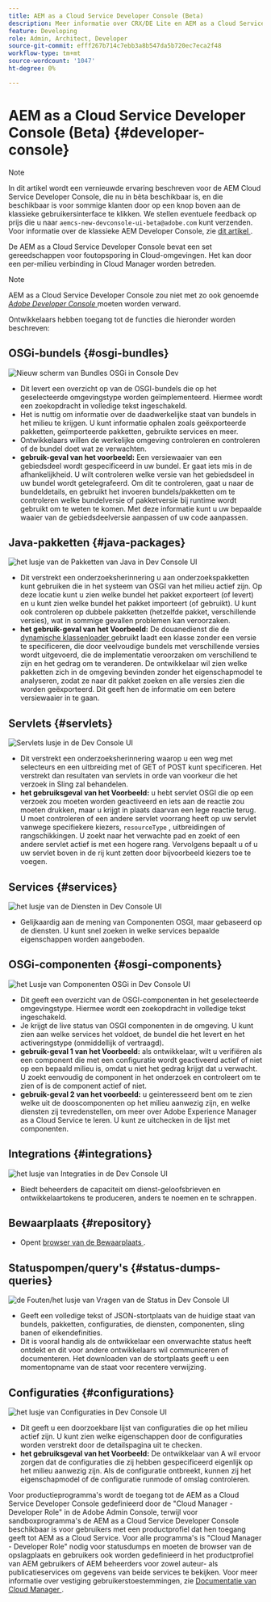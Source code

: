 ```yaml
---
title: AEM as a Cloud Service Developer Console (Beta)
description: Meer informatie over CRX/DE Lite en AEM as a Cloud Service Developer Console
feature: Developing
role: Admin, Architect, Developer
source-git-commit: efff267b714c7ebb3a8b547da5b720ec7eca2f48
workflow-type: tm+mt
source-wordcount: '1047'
ht-degree: 0%

---
```



# AEM as a Cloud Service Developer Console (Beta) {#developer-console}

>[!NOTE]
>
>In dit artikel wordt een vernieuwde ervaring beschreven voor de AEM Cloud Service Developer Console, die nu in bèta beschikbaar is, en die beschikbaar is voor sommige klanten door op een knop boven aan de klassieke gebruikersinterface te klikken. We stellen eventuele feedback op prijs die u naar `aemcs-new-devconsole-ui-beta@adobe.com` kunt verzenden. Voor informatie over de klassieke AEM Developer Console, zie [ dit artikel ](/help/implementing/developing/introduction/development-guidelines.md#crxde-lite-and-developer-console).

De AEM as a Cloud Service Developer Console bevat een set gereedschappen voor foutopsporing in Cloud-omgevingen. Het kan door een per-milieu verbinding in Cloud Manager worden betreden.

>[!NOTE]
>AEM as a Cloud Service Developer Console zou niet met zo ook genoemde [*Adobe Developer Console* ](https://developer.adobe.com/developer-console/) moeten worden verward.
>


<!--
There are multiple ways of accessing it:

1. Launch from Cloud Manager  

1. Type a url that can be determined by adjusting the Author or Publish service urls as follows:
   ```  
   https://dev-console/-<namespace>.<cluster>.dev.adobeaemcloud.com
   ```  

1. As a shortcut, the following Cloud Manager CLI command can be used to launch the AEM as a Cloud Service Developer Console based on an environment parameter described below:    
   ```
   aio cloudmanager:open-developer-console <ENVIRONMENTID> --programId <PROGRAMID>
   ```
-->

Ontwikkelaars hebben toegang tot de functies die hieronder worden beschreven:

## OSGi-bundels {#osgi-bundles}

![ Nieuw scherm van Bundles OSGi in Console Dev ](/help/implementing/developing/introduction/assets/osgi-bundles.png)

* Dit levert een overzicht op van de OSGI-bundels die op het geselecteerde omgevingstype worden geïmplementeerd. Hiermee wordt een zoekopdracht in volledige tekst ingeschakeld.
* Het is nuttig om informatie over de daadwerkelijke staat van bundels in het milieu te krijgen. U kunt informatie ophalen zoals geëxporteerde pakketten, geïmporteerde pakketten, gebruikte services en meer.
* Ontwikkelaars willen de werkelijke omgeving controleren en controleren of de bundel doet wat ze verwachten.
* **gebruik-geval van het voorbeeld:** Een versiewaaier van een gebiedsdeel wordt gespecificeerd in uw bundel. Er gaat iets mis in de afhankelijkheid. U wilt controleren welke versie van het gebiedsdeel in uw bundel wordt getelegrafeerd. Om dit te controleren, gaat u naar de bundeldetails, en gebruikt het invoeren bundels/pakketten om te controleren welke bundelversie of pakketversie bij runtime wordt gebruikt om te weten te komen. Met deze informatie kunt u uw bepaalde waaier van de gebiedsdeelversie aanpassen of uw code aanpassen.

## Java-pakketten {#java-packages}

![ het lusje van de Pakketten van Java in Dev Console UI ](/help/implementing/developing/introduction/assets/java-packages-dev-console-ui.png)

* Dit verstrekt een onderzoeksherinnering u aan onderzoekspakketten kunt gebruiken die in het systeem van OSGI van het milieu actief zijn. Op deze locatie kunt u zien welke bundel het pakket exporteert (of levert) en u kunt zien welke bundel het pakket importeert (of gebruikt). U kunt ook controleren op dubbele pakketten (hetzelfde pakket, verschillende versies), wat in sommige gevallen problemen kan veroorzaken.
* **het gebruik-geval van het Voorbeeld:** De douanedienst die de [ dynamische klassenloader ](https://sling.apache.org/apidocs/sling9/org/apache/sling/commons/classloader/DynamicClassLoaderManager.html) gebruikt laadt een klasse zonder een versie te specificeren, die door veelvoudige bundels met verschillende versies wordt uitgevoerd, die de implementatie veroorzaken om verschillend te zijn en het gedrag om te veranderen. De ontwikkelaar wil zien welke pakketten zich in de omgeving bevinden zonder het eigenschapmodel te analyseren, zodat ze naar dit pakket zoeken en alle versies zien die worden geëxporteerd. Dit geeft hen de informatie om een betere versiewaaier in te gaan.

## Servlets {#servlets}

![ Servlets lusje in de Dev Console UI ](/help/implementing/developing/introduction/assets/servlets-dev-console-ui.png)

* Dit verstrekt een onderzoeksherinnering waarop u een weg met selecteurs en een uitbreiding met of GET of POST kunt specificeren. Het verstrekt dan resultaten van servlets in orde van voorkeur die het verzoek in Sling zal behandelen.
* **het gebruiksgeval van het Voorbeeld:** u hebt servlet OSGI die op een verzoek zou moeten worden geactiveerd en iets aan de reactie zou moeten drukken, maar u krijgt in plaats daarvan een lege reactie terug. U moet controleren of een andere servlet voorrang heeft op uw servlet vanwege specifiekere kiezers, `resourceType` , uitbreidingen of rangschikkingen. U zoekt naar het verwachte pad en zoekt of een andere servlet actief is met een hogere rang. Vervolgens bepaalt u of u uw servlet boven in de rij kunt zetten door bijvoorbeeld kiezers toe te voegen.

## Services {#services}

![ het lusje van de Diensten in Dev Console UI ](/help/implementing/developing/introduction/assets/services-dev-console.png)

* Gelijkaardig aan de mening van Componenten OSGI, maar gebaseerd op de diensten. U kunt snel zoeken in welke services bepaalde eigenschappen worden aangeboden.

## OSGi-componenten {#osgi-components}

![ het Lusje van Componenten OSGi in Dev Console UI ](/help/implementing/developing/introduction/assets/osgi-components-dev-console.png)

* Dit geeft een overzicht van de OSGI-componenten in het geselecteerde omgevingstype. Hiermee wordt een zoekopdracht in volledige tekst ingeschakeld.
* Je krijgt de live status van OSGI componenten in de omgeving. U kunt zien aan welke services het voldoet, de bundel die het levert en het activeringstype (onmiddellijk of vertraagd).
* **gebruik-geval 1 van het Voorbeeld:** als ontwikkelaar, wilt u verifiëren als een component die met een configuratie wordt geactiveerd actief of niet op een bepaald milieu is, omdat u niet het gedrag krijgt dat u verwacht. U zoekt eenvoudig de component in het onderzoek en controleert om te zien of is de component actief of niet.
* **gebruik-geval 2 van het voorbeeld:** u geinteresseerd bent om te zien welke uit de dooscomponenten op het milieu aanwezig zijn, en welke diensten zij tevredenstellen, om meer over Adobe Experience Manager as a Cloud Service te leren. U kunt ze uitchecken in de lijst met componenten.

## Integrations {#integrations}

![ het lusje van Integraties in de Dev Console UI ](/help/implementing/developing/introduction/assets/integrations-dev-console-ui.png)

* Biedt beheerders de capaciteit om dienst-geloofsbrieven en ontwikkelaartokens te produceren, anders te noemen en te schrappen.

## Bewaarplaats {#repository}

* Opent [ browser van de Bewaarplaats ](/help/implementing/developing/tools/repository-browser.md).

## Statuspompen/query&#39;s {#status-dumps-queries}

![ de Fouten/het lusje van Vragen van de Status in Dev Console UI ](/help/implementing/developing/introduction/assets/status-dumps-queries.png)

* Geeft een volledige tekst of JSON-stortplaats van de huidige staat van bundels, pakketten, configuraties, de diensten, componenten, sling banen of eikendefinities.
* Dit is vooral handig als de ontwikkelaar een onverwachte status heeft ontdekt en dit voor andere ontwikkelaars wil communiceren of documenteren. Het downloaden van de stortplaats geeft u een momentopname van de staat voor recentere verwijzing.

## Configuraties {#configurations}

![ het lusje van Configuraties in Dev Console UI ](/help/implementing/developing/introduction/assets/configurations-dev-console.png)

* Dit geeft u een doorzoekbare lijst van configuraties die op het milieu actief zijn. U kunt zien welke eigenschappen door de configuraties worden verstrekt door de detailspagina uit te checken.
* **het gebruiksgeval van het Voorbeeld:** De ontwikkelaar van A wil ervoor zorgen dat de configuraties die zij hebben gespecificeerd eigenlijk op het milieu aanwezig zijn. Als de configuratie ontbreekt, kunnen zij het eigenschapmodel of de configuratie runmode of omslag controleren.

Voor productieprogramma&#39;s wordt de toegang tot de AEM as a Cloud Service Developer Console gedefinieerd door de &quot;Cloud Manager - Developer Role&quot; in de Adobe Admin Console, terwijl voor sandboxprogramma&#39;s de AEM as a Cloud Service Developer Console beschikbaar is voor gebruikers met een productprofiel dat hen toegang geeft tot AEM as a Cloud Service. Voor alle programma&#39;s is &quot;Cloud Manager - Developer Role&quot; nodig voor statusdumps en moeten de browser van de opslagplaats en gebruikers ook worden gedefinieerd in het productprofiel van AEM gebruikers of AEM beheerders voor zowel auteur- als publicatieservices om gegevens van beide services te bekijken. Voor meer informatie over vestiging gebruikerstoestemmingen, zie [ Documentatie van Cloud Manager ](https://experienceleague.adobe.com/docs/experience-manager-cloud-manager/using/requirements/setting-up-users-and-roles.html).